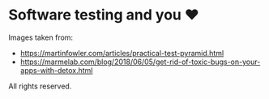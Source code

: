 # Software testing and you ♥️

Images taken from:
- https://martinfowler.com/articles/practical-test-pyramid.html
- https://marmelab.com/blog/2018/06/05/get-rid-of-toxic-bugs-on-your-apps-with-detox.html

All rights reserved.
